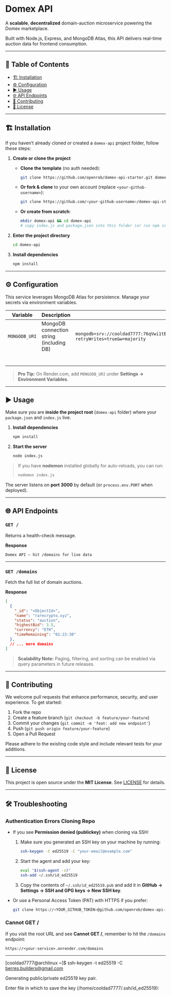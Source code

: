 # Domex API

A **scalable**, **decentralized** domain-auction microservice powering the Domex marketplace.

Built with Node.js, Express, and MongoDB Atlas, this API delivers real-time auction data for frontend consumption.

---

## 🚀 Table of Contents

* [🏗️ Installation](#️installation)
* [⚙️ Configuration](#configuration)
* [▶️ Usage](#usage)
* [🌐 API Endpoints](#api-endpoints)
* [🔧 Contributing](#contributing)
* [📄 License](#license)

---

## 🏗️ Installation

If you haven’t already cloned or created a `domex-api` project folder, follow these steps:

1. **Create or clone the project**

   * **Clone the template** (no auth needed):

     ```bash
     git clone https://github.com/openrob/domex-api-starter.git domex-api
     ```
   * **Or fork & clone** to your own account (replace `<your-github-username>`):

     ```bash
     git clone https://github.com/<your-github-username>/domex-api-starter.git domex-api
     ```
   * **Or create from scratch**:

     ```bash
     mkdir domex-api && cd domex-api
     # copy index.js and package.json into this folder (or run npm init)
     ```

2. **Enter the project directory**

   ```bash
   cd domex-api
   ```

3. **Install dependencies**

   ```bash
   npm install
   ```

---

## ⚙️ Configuration

This service leverages MongoDB Atlas for persistence. Manage your secrets via environment variables.

| Variable      | Description                              | Example                                                                                                     |                                                                                                             |
| ------------- | ---------------------------------------- | ----------------------------------------------------------------------------------------------------------- | ----------------------------------------------------------------------------------------------------------- |
| `MONGODB_URI` | MongoDB connection string (including DB) | `mongodb+srv://cooldad7777:76qVwi1tBlGP0pAO@cluster0.an99cl5.mongodb.net/domex?retryWrites=true&w=majority` | `mongodb+srv://cooldad7777:76qVwi1tBlGP0pAO@cluster0.an99cl5.mongodb.net/domex?retryWrites=true&w=majority` |
|               |                                          |                                                                                                             | `mongodb+srv://user:pass@cluster0.xyz.mongodb.net/domex?retryWrites=true&w=majority`                        |

> **Pro Tip:** On Render.com, add `MONGODB_URI` under **Settings → Environment Variables**.

---

## ▶️ Usage

Make sure you are **inside the project root** (`domex-api` folder) where your `package.json` and `index.js` live.

1. **Install dependencies**

   ```bash
   npm install
   ```

2. **Start the server**

   ```bash
   node index.js
   ```

> If you have **nodemon** installed globally for auto-reloads, you can run:
>
> ```bash
> nodemon index.js
> ```

The server listens on **port 3000** by default (or `process.env.PORT` when deployed).

---

## 🌐 API Endpoints

### `GET /`

Returns a health-check message.

**Response**

```text
Domex API – hit /domains for live data
```

---

### `GET /domains`

Fetch the full list of domain auctions.

**Response**

```json
[
  {
    "_id": "<ObjectId>",
    "name": "rarecrypto.xyz",
    "status": "auction",
    "highestBid": 3.5,
    "currency": "ETH",
    "timeRemaining": "01:22:30"
  },
  // ... more domains
]
```

> **Scalability Note:** Paging, filtering, and sorting can be enabled via query parameters in future releases.

---

## 🔧 Contributing

We welcome pull requests that enhance performance, security, and user experience. To get started:

1. Fork the repo
2. Create a feature branch (`git checkout -b feature/your-feature`)
3. Commit your changes (`git commit -m 'feat: add new endpoint'`)
4. Push (`git push origin feature/your-feature`)
5. Open a Pull Request

Please adhere to the existing code style and include relevant tests for your additions.

---

## 📄 License

This project is open source under the **MIT License**. See [LICENSE](LICENSE) for details.

---

## 🛠️ Troubleshooting

### Authentication Errors Cloning Repo

* If you see **Permission denied (publickey)** when cloning via SSH:

  1. Make sure you generated an SSH key on your machine by running:

     ```bash
     ssh-keygen -t ed25519 -C "your-email@example.com"
     ```
  2. Start the agent and add your key:

     ```bash
     eval "$(ssh-agent -s)"
     ssh-add ~/.ssh/id_ed25519
     ```
  3. Copy the contents of `~/.ssh/id_ed25519.pub` and add it in **GitHub → Settings → SSH and GPG keys → New SSH key**.

* Or use a Personal Access Token (PAT) with HTTPS if you prefer:

  ```bash
  git clone https://<YOUR_GITHUB_TOKEN>@github.com/openrob/domex-api-starter.git domex-api
  ```

### Cannot GET /

If you visit the root URL and see **Cannot GET /**, remember to hit the `/domains` endpoint:

```
https://<your-service>.onrender.com/domains
```

---

\[cooldad7777\@archlinux \~]\$ ssh-keygen -t ed25519 -C [berres.builders@gmail.com](mailto:berres.builders@gmail.com)

Generating public/private ed25519 key pair.

Enter file in which to save the key (/home/cooldad7777/.ssh/id\_ed25519):&#x20;
